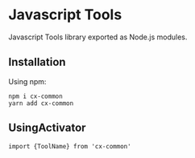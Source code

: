 # Javascript Tools

Javascript Tools library exported as Node.js modules.

## Installation

Using npm:

```
npm i cx-common
yarn add cx-common
```

## UsingActivator

```
import {ToolName} from 'cx-common'
```
